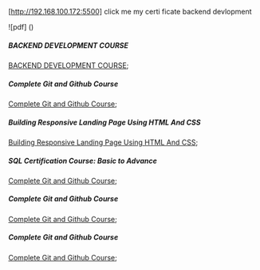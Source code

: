 [http://192.168.100.172:5500] click me my certi ficate  backend devlopment

![pdf]  ()

<!--        -->
#####   BACKEND DEVELOPMENT COURSE

[BACKEND DEVELOPMENT COURSE](http://127.0.0.1:5501/certificate/Deepak-kumar-certificate/output/BACKEND%20DEVELOPMENT%20COURSE.pdf);

<!-- ![Gmail output](output/BACKEND DEVELOPMENT COURSE.pdf); -->
 <!--  -->
##### Complete Git and Github Course

[Complete Git and Github Course](https://certifications.geekster.in/vNvFM7rzAJU3Ptz5rQCGm-geekster.pdf);

<!--  -->
##### Building Responsive Landing Page Using HTML And CSS
[Building Responsive Landing Page Using HTML And CSS](https://certifications.geekster.in/FHpEm5ZY6iF0fQ3JcjKdT-geekster.pdf);

<!--  -->

#####   SQL Certification Course: Basic to Advance
[Complete Git and Github Course](https://certifications.geekster.in/geonfHQoXx6wpUjFbhWLz-geekster.pdf);

<!--  -->


##### Complete Git and Github Course

[Complete Git and Github Course](https://certifications.geekster.in/vNvFM7rzAJU3Ptz5rQCGm-geekster.pdf);

<!--  -->

##### Complete Git and Github Course

[Complete Git and Github Course](https://certifications.geekster.in/vNvFM7rzAJU3Ptz5rQCGm-geekster.pdf);


